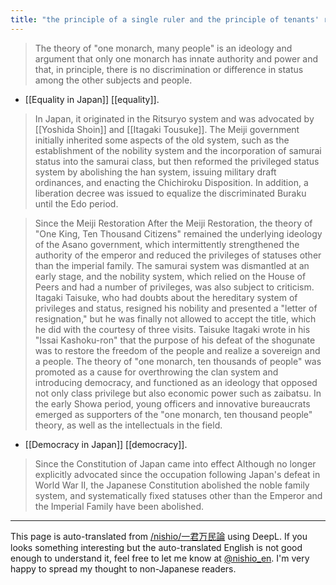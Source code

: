 ```yaml
---
title: "the principle of a single ruler and the principle of tenants' rights (under the ritsuryo system)"
---
```


> The theory of "one monarch, many people" is an ideology and argument that only one monarch has innate authority and power and that, in principle, there is no discrimination or difference in status among the other subjects and people.
- [[Equality in Japan]] [[equality]].

> In Japan, it originated in the Ritsuryo system and was advocated by [[Yoshida Shoin]] and [[Itagaki Tousuke]]. The Meiji government initially inherited some aspects of the old system, such as the establishment of the nobility system and the incorporation of samurai status into the samurai class, but then reformed the privileged status system by abolishing the han system, issuing military draft ordinances, and enacting the Chichiroku Disposition. In addition, a liberation decree was issued to equalize the discriminated Buraku until the Edo period.

> Since the Meiji Restoration
> After the Meiji Restoration, the theory of "One King, Ten Thousand Citizens" remained the underlying ideology of the Asano government, which intermittently strengthened the authority of the emperor and reduced the privileges of statuses other than the imperial family. The samurai system was dismantled at an early stage, and the nobility system, which relied on the House of Peers and had a number of privileges, was also subject to criticism. Itagaki Taisuke, who had doubts about the hereditary system of privileges and status, resigned his nobility and presented a "letter of resignation," but he was finally not allowed to accept the title, which he did with the courtesy of three visits. Taisuke Itagaki wrote in his "Issai Kashoku-ron" that the purpose of his defeat of the shogunate was to restore the freedom of the people and realize a sovereign and a people.
> The theory of "one monarch, ten thousands of people" was promoted as a cause for overthrowing the clan system and introducing democracy, and functioned as an ideology that opposed not only class privilege but also economic power such as zaibatsu. In the early Showa period, young officers and innovative bureaucrats emerged as supporters of the "one monarch, ten thousand people" theory, as well as the intellectuals in the field.
- [[Democracy in Japan]] [[democracy]].

> Since the Constitution of Japan came into effect
> Although no longer explicitly advocated since the occupation following Japan's defeat in World War II, the Japanese Constitution abolished the noble family system, and systematically fixed statuses other than the Emperor and the Imperial Family have been abolished.

---
This page is auto-translated from [/nishio/一君万民論](https://scrapbox.io/nishio/一君万民論) using DeepL. If you looks something interesting but the auto-translated English is not good enough to understand it, feel free to let me know at [@nishio_en](https://twitter.com/nishio_en). I'm very happy to spread my thought to non-Japanese readers.